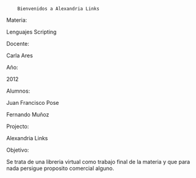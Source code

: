         Bienvenidos a Alexandria Links

Materia: 

Lenguajes Scripting

Docente:

Carla Ares

Año:

2012

Alumnos:

Juan Francisco Pose

Fernando Muñoz

Projecto:

Alexandria Links

Objetivo:

Se trata de una libreria virtual como trabajo final de la materia y que para nada persigue proposito comercial alguno.
